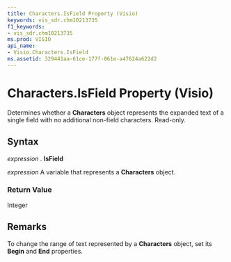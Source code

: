 ```yaml
---
title: Characters.IsField Property (Visio)
keywords: vis_sdr.chm10213735
f1_keywords:
- vis_sdr.chm10213735
ms.prod: VISIO
api_name:
- Visio.Characters.IsField
ms.assetid: 329441aa-61ce-177f-061e-a47624a622d2
---
```



# Characters.IsField Property (Visio)

Determines whether a  **Characters** object represents the expanded text of a single field with no additional non-field characters. Read-only.


## Syntax

 _expression_ . **IsField**

 _expression_ A variable that represents a **Characters** object.


### Return Value

Integer


## Remarks

To change the range of text represented by a  **Characters** object, set its **Begin** and **End** properties.


